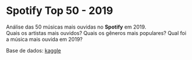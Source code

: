 # Spotify Top 50 - 2019

Análise das 50 músicas mais ouvidas no **Spotify** em 2019.
<br>
Quais os artistas mais ouvidos? Quais os gêneros mais populares? Qual foi a música mais ouvida em 2019?

Base de dados: [kaggle](https://www.kaggle.com/datasets/leonardopena/top50spotify2019)
